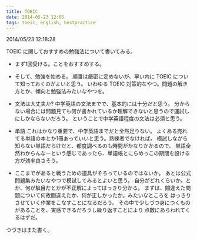 ```yaml
---
title: TOEIC
date: 2014-05-23 12:05
tags: toeic, english, bestpractice
---
```


2014/05/23 12:18:28

TOEIC に関しておすすめの勉強法について書いてみる。

- まず1回受ける。ことをおすすめする。

- そして、勉強を始める。
  順番は厳密に定めないが、早い内に TOEIC について知っておくのがよいと思う。
  いわゆる TOEIC 対策的なやつ。問題の解き方とか、傾向と勉強法みたいなやつを。

- 文法は大丈夫か?
  中学英語の文法までで、基本的には十分だと思う。
  分からない場合には問題見ても何が書かれているか理解できないと思うので運試しにしかならないだろう。
  ということで中学英語程度の文法は必須と思う。

- 単語
  これはかなり重要で、中学英語までだと全然足りない。
  よくある売れてる単語の本とか1冊あっていいと思う。熟練者でなければ。
  模試しながら知らない単語だらけだと、都度調べるのも時間がかなりかかるので、
  単語全然わからんなーという感じであったら、単語帳とにらめっこの期間を設ける方が効率良さそう。

- ここまでがあると戦うための道具がそろっているのではないか。
  あとは公式問題集みたいなやつで模試してみるとよいと思う。
  自分がどれくらいか。とか、何が駄目だとかが不正解によってはっきり分かる。
  まずは、間違えた問題について何故間違えたか、何が正しかったか。みたいなところを
  はっきりさせていく作業をこなすことになるだろう。
  その中で少しづつ身につくものがあることを、実感できるだろうし繰り返すことにより
  点数にあらわれてくるはずだ。

つづきはまた書く。

